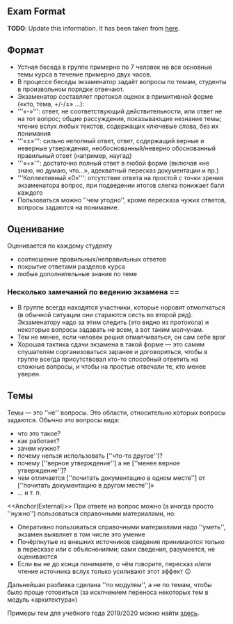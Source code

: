 Exam Format
---

__TODO__: Update this information. It has been taken from [here](https://uneex.ru/HSE/ExamTopics/Russian).

## Формат
 * Устная беседа в группе примерно по 7 человек на все основные темы курса в течение примерно двух часов.
 * В процессе беседы экзаменатор задаёт вопросы по темам, студенты в произвольном порядке отвечают.
 * Экзаменатор составляет протокол оценок в примитивной форме («кто, тема, +/-/±» …):
  * '''«-»''': ответ, не соответствующий действительности, или ответ не на тот вопрос; общие рассуждения, показывающие незнание темы; чтение вслух любых текстов, содержащих ключевые слова, без их понимания
  * '''«±»''': сильно неполный ответ, ответ, содержащий верные и неверные утверждения, необоснованный/неверно обоснованный правильный ответ (например, наугад)
  * '''«+»''': достаточно полный ответ в любой форме (включая «не знаю, но думаю, что…», адекватный пересказ документации и пр.)
  * '''Коллективный «0»''': отсутствие ответа на простой с точки зрения экзаменатора вопрос, при подведении итогов слегка понижает балл каждого
 * Пользоваться можно ''чем угодно'', кроме пересказа чужих ответов, вопросы задаются на понимание.

## Оценивание 
Оценивается по каждому студенту
 * соотношение правильных/неправильных ответов
 * покрытие ответами разделов курса
 * любые дополнительные знания по теме

### Несколько замечаний по ведению экзамена ==
 * В группе всегда находятся участники, которые норовят отмолчаться (в обычной ситуации они стараются сесть во второй ряд). Экзаменатору надо за этим следить (это видно из протокола) и некоторые вопросы задавать не всем, а вот таким молчунам.
 * Тем не менее, если человек решил отмалчиваться, он сам себе враг
 * Хорошая тактика сдачи экзамена в такой форме — это самим слушателям сорганизоваться заранее и договориться, чтобы в группе всегда присутствовал кто-то способный ответить на сложные вопросы, и чтобы на простые отвечали те, кто менее уверен.

## Темы
Темы — это ''не'' вопросы. Это области, относительно которых вопросы задаются. Обычно это вопросы вида:
 * что это такое?
 * как работает?
 * зачем нужно?
 * почему нельзя использовать [''что-то другое'']?
 * почему [''верное утверждение''] а не [''менее верное утверждение'']?
 * чем отличается [''почитать документацию в одном месте''] от [''почитать документацию в другом месте'']»
 * … и т. п.

<<Anchor(External)>>
При ответе на вопрос можно (а иногда просто ''нужно'') пользоваться справочными материалами, но:
 * Оперативно пользоваться справочными материалами надо ''уметь'', экзамен выявляет в том числе это умение
 * Почёрпнутые из внешних источников сведения принимаются только в пересказе или с объяснениями; сами сведения, разумеется, не оцениваются
 * Если вы не до конца понимаете, о чём говорите, пересказ и/или чтение источника вслух только усиливают этот эффект ☹

Дальнейшая разбивка сделана ''по модулям'', а не по темам, чтобы было проще готовиться (за исклчением переноса некоторых тем в модуль «архитектура»)

Примеры тем для учебного года 2019/2020 можно найти [здесь](exam_2019.md).